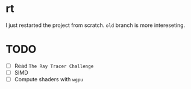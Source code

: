 # rt

I just restarted the project from scratch. `old` branch is more intereseting.

# TODO

- [ ] Read `The Ray Tracer Challenge`
- [ ] SIMD
- [ ] Compute shaders with `wgpu`
